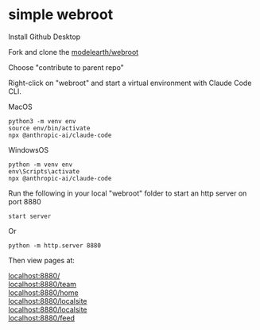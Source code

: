 # simple webroot

Install Github Desktop

Fork and clone the [modelearth/webroot](https://github.com/modelearth/webroot/)

Choose "contribute to parent repo"

Right-click on "webroot" and start a virtual environment with Claude Code CLI.

MacOS

	python3 -m venv env
	source env/bin/activate
	npx @anthropic-ai/claude-code

WindowsOS

	python -m venv env
	env\Scripts\activate
	npx @anthropic-ai/claude-code



Run the following in your local "webroot" folder to start an http server on port 8880

	start server

Or

	python -m http.server 8880

Then view pages at:

[localhost:8880/](http://localhost:8880/)  
[localhost:8880/team](http://localhost:8880/team/)  
[localhost:8880/home](http://localhost:8880/home/)  
[localhost:8880/localsite](http://localhost:8880/comparison/)  
[localhost:8880/localsite](http://localhost:8880/localsite/)  
[localhost:8880/feed](http://localhost:8880/feed/)  